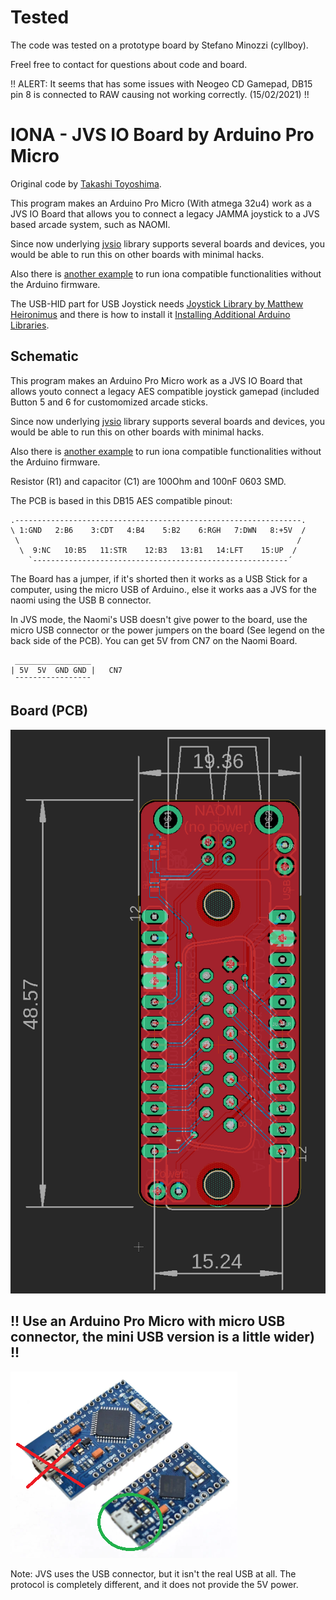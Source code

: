 # Tested

The code was tested on a prototype board by Stefano Minozzi (cyllboy).

Freel free to contact for questions about code and board.

!! ALERT: It seems that has some issues with Neogeo CD Gamepad, DB15 pin 8 is connected to RAW causing not working correctly. (15/02/2021) !!

# IONA - JVS IO Board by Arduino Pro Micro

Original code by [Takashi Toyoshima](https://github.com/toyoshim).

This program makes an Arduino Pro Micro (With atmega 32u4) work as a JVS IO Board that allows you to connect a legacy JAMMA joystick to a JVS based arcade system, such as NAOMI.

Since now underlying [jvsio](https://github.com/toyoshim/jvsio) library supports several boards and devices, you would be able to run this on other boards with minimal hacks.

Also there is [another example](https://github.com/toyoshim/iona-js) to run iona compatible functionalities without the Arduino firmware.

The USB-HID part for USB Joystick needs [Joystick Library by Matthew Heironimus](https://github.com/MHeironimus/ArduinoJoystickLibrary) and there is how to install it [Installing Additional Arduino Libraries](https://www.arduino.cc/en/guide/libraries).

## Schematic

This program makes an Arduino Pro Micro work as a JVS IO Board that allows youto connect a legacy AES compatible joystick gamepad (included Button 5 and 6 for customomized arcade sticks.

Since now underlying [jvsio](https://github.com/toyoshim/jvsio) library supports several boards and devices, you would be able to run this on other boards with minimal hacks.

Also there is [another example](https://github.com/toyoshim/iona-js) to run iona compatible functionalities without the Arduino firmware.

Resistor (R1) and capacitor (C1) are 100Ohm and 100nF 0603 SMD.

The PCB is based in this DB15 AES compatible pinout:
```
.----------------------------------------------------------------.
\ 1:GND   2:B6    3:CDT   4:B4    5:B2    6:RGH   7:DWN   8:+5V  /
 \                                                              /
  \  9:NC   10:B5   11:STR    12:B3   13:B1   14:LFT    15:UP  /
    `---------------------------------------------------------´
```
The Board  has a jumper, if it's shorted then it works as a USB Stick for a computer, using the micro USB of Arduino., else it works aas a JVS for the naomi using the USB B connector.

In JVS mode, the Naomi's USB doesn't give power to the board, use the micro USB connector or the power jumpers on the board (See legend on the back side of the PCB). You can get 5V from CN7 on the Naomi Board.
```
 _________________
| 5V  5V  GND GND |   CN7
 ¯¯¯¯¯¯¯¯¯¯¯¯¯¯¯¯¯
```
## Board (PCB)

![PCB](./PCB/board_v1.png)

## !! Use an Arduino Pro Micro with micro USB connector, the mini USB version is a little wider) !! ##

![ARDUINO](./arduino_pro_micro.png)

Note: JVS uses the USB connector, but it isn't the real USB at all.
The protocol is completely different, and it does not provide the 5V power.

